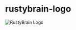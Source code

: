 # rustybrain-logo
![RustyBrain Logo](https://drive.google.com/uc?export=view&id=17uKu8Qdx846OZgW8PTwW00eaBJGLArpC)
